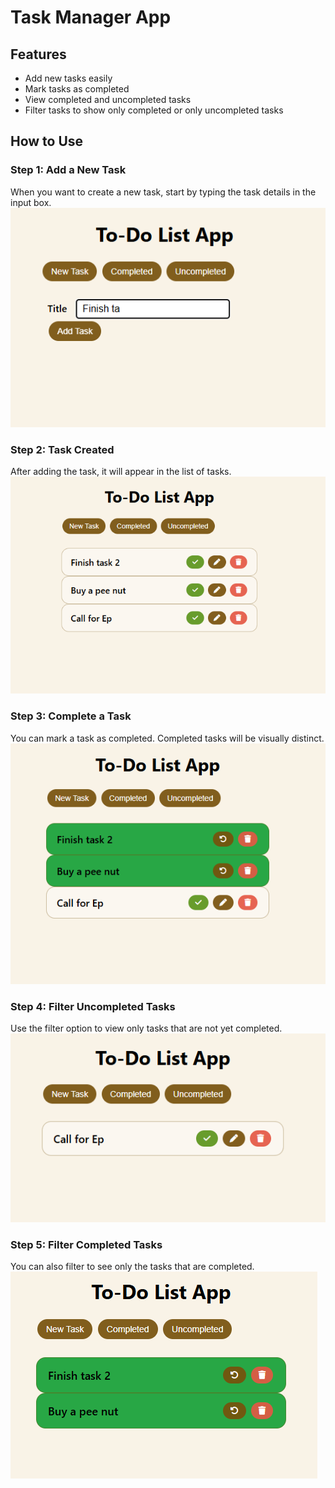 # Task Manager App

## Features

- Add new tasks easily
- Mark tasks as completed
- View completed and uncompleted tasks
- Filter tasks to show only completed or only uncompleted tasks

## How to Use

### Step 1: Add a New Task

When you want to create a new task, start by typing the task details in the input box.  
![Add New Task](./pics/pic0.png)

### Step 2: Task Created

After adding the task, it will appear in the list of tasks.  
![Task Created](./pics/pic1.png)

### Step 3: Complete a Task

You can mark a task as completed. Completed tasks will be visually distinct.  
![Completed Task](./pics/pic2.png)

### Step 4: Filter Uncompleted Tasks

Use the filter option to view only tasks that are not yet completed.  
![Filter Uncompleted](./pics/pic3.png)

### Step 5: Filter Completed Tasks

You can also filter to see only the tasks that are completed.  
![Filter Completed](./pics/pic4.png)
